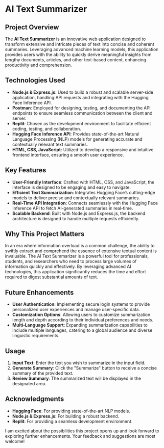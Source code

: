 # AI Text Summarizer

## Project Overview

The **AI Text Summarizer** is an innovative web application designed to transform extensive and intricate pieces of text into concise and coherent summaries. Leveraging advanced machine learning models, this application provides users with the ability to quickly derive meaningful insights from lengthy documents, articles, and other text-based content, enhancing productivity and comprehension.

## Technologies Used

- **Node.js & Express.js**: Used to build a robust and scalable server-side application, handling API requests and integrating with the Hugging Face Inference API.
- **Postman**: Employed for designing, testing, and documenting the API endpoints to ensure seamless communication between the client and server.
- **Replit**: Chosen as the development environment to facilitate efficient coding, testing, and collaboration.
- **Hugging Face Inference API**: Provides state-of-the-art Natural Language Processing (NLP) models for generating accurate and contextually relevant text summaries.
- **HTML, CSS, JavaScript**: Utilized to develop a responsive and intuitive frontend interface, ensuring a smooth user experience.

## Key Features

- **User-Friendly Interface**: Crafted with HTML, CSS, and JavaScript, the interface is designed to be engaging and easy to navigate.
- **Efficient Text Summarization**: Integrates Hugging Face’s cutting-edge models to deliver precise and contextually relevant summaries.
- **Real-Time API Integration**: Connects seamlessly with the Hugging Face Inference API to fetch AI-generated summaries in real-time.
- **Scalable Backend**: Built with Node.js and Express.js, the backend architecture is designed to handle multiple requests efficiently.

## Why This Project Matters

In an era where information overload is a common challenge, the ability to swiftly extract and comprehend the essence of extensive textual content is invaluable. The AI Text Summarizer is a powerful tool for professionals, students, and researchers who need to process large volumes of information quickly and effectively. By leveraging advanced AI technologies, this application significantly reduces the time and effort required to digest substantial amounts of text.

## Future Enhancements

- **User Authentication**: Implementing secure login systems to provide personalized user experiences and manage user-specific data.
- **Customization Options**: Allowing users to customize summarization length and depth according to their individual preferences and needs.
- **Multi-Language Support**: Expanding summarization capabilities to include multiple languages, catering to a global audience and diverse linguistic requirements.

## Usage

1. **Input Text**: Enter the text you wish to summarize in the input field.
2. **Generate Summary**: Click the "Summarize" button to receive a concise summary of the provided text.
3. **Review Summary**: The summarized text will be displayed in the designated area.

## Acknowledgments

- **Hugging Face**: For providing state-of-the-art NLP models.
- **Node.js & Express.js**: For building a robust backend.
- **Replit**: For providing a seamless development environment.

I am excited about the possibilities this project opens up and look forward to exploring further enhancements. Your feedback and suggestions are most welcome!

